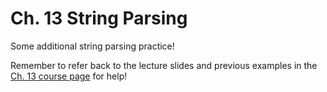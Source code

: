 Ch. 13 String Parsing
=====================

Some additional string parsing practice!

Remember to refer back to the lecture slides and previous examples in
the [Ch. 13 course
page](https://course.hackbrightacademy.com/lesson/ch-13-string-parsing-3/) for help!
